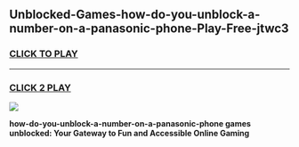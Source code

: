 
## Unblocked-Games-how-do-you-unblock-a-number-on-a-panasonic-phone-Play-Free-jtwc3
<h3>
<a href="https://premium76.site?title=how-do-you-unblock-a-number-on-a-panasonic-phone&ref=19M">CLICK TO PLAY</a></h3>
<hr>

<h3>
<a href="https://premium76.site?title=how-do-you-unblock-a-number-on-a-panasonic-phone&ref=19M">CLICK 2 PLAY</a>
  
</h3>

<a href="https://premium76.site?title=how-do-you-unblock-a-number-on-a-panasonic-phone&ref=19M"><img src="https://clearcache.store/games.png"></a>


**how-do-you-unblock-a-number-on-a-panasonic-phone games unblocked: Your Gateway to Fun and Accessible Online Gaming**
